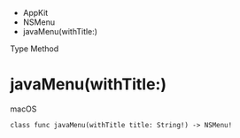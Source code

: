 

- AppKit
- NSMenu
-  javaMenu(withTitle:) 

Type Method

# javaMenu(withTitle:)

macOS

``` source
class func javaMenu(withTitle title: String!) -> NSMenu!
```

